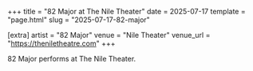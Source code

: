 +++
title = "82 Major at The Nile Theater"
date = 2025-07-17
template = "page.html"
slug = "2025-07-17-82-major"

[extra]
artist = "82 Major"
venue = "Nile Theater"
venue_url = "https://theniletheatre.com"
+++

82 Major performs at The Nile Theater.
